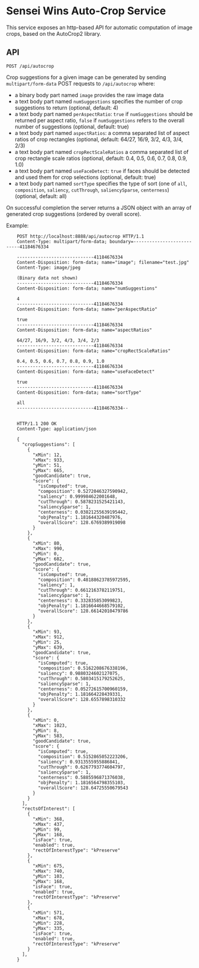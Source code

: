 # Sensei Wins Auto-Crop Service

This service exposes an http-based API for automatic computation of image crops, based on the AutoCrop2 library.


## API

`POST /api/autocrop`

Crop suggestions for a given image can be generated by sending `multipart/form-data` POST requests to `/api/autocrop` where:

   * a binary body part named `image` provides the raw image data
   * a text body part named `numSuggestions` specifies the number of crop suggestions to return (optional, default: 4)
   * a text body part named `perAspectRatio`: `true` if `numSuggestions` should be returned per aspect ratio, `false` if `numSuggestions` refers to the overall number of suggestions (optional, default: true)
   * a text body part named `aspectRatios`: a comma separated list of aspect ratios of crop rectangles (optional, default: 64/27, 16/9, 3/2, 4/3, 3/4, 2/3)
   * a text body part named `cropRectScaleRatios` a comma separated list of crop rectangle scale ratios (optional, default: 0.4, 0.5, 0.6, 0.7, 0.8, 0.9, 1.0)
   * a text body part named `useFaceDetect`: `true` if faces should be detected and used them for crop selections (optional, default: true)
   * a text body part named `sortType` specifies the type of sort (one of `all`, `composition`, `saliency`, `cutThrough`, `saliencySparse`, `centerness`) (optional, default: all)

On successful completion the server returns a JSON object with an array of generated crop suggestions (ordered by overall score).

Example:

```
    POST http://localhost:8888/api/autocrop HTTP/1.1
    Content-Type: multipart/form-data; boundary=---------------------------41184676334

    -----------------------------41184676334
    Content-Disposition: form-data; name="image"; filename="test.jpg"
    Content-Type: image/jpeg

    (Binary data not shown)
    -----------------------------41184676334
    Content-Disposition: form-data; name="numSuggestions"

    4
    -----------------------------41184676334
    Content-Disposition: form-data; name="perAspectRatio"

    true
    -----------------------------41184676334
    Content-Disposition: form-data; name="aspectRatios"

    64/27, 16/9, 3/2, 4/3, 3/4, 2/3
    -----------------------------41184676334
    Content-Disposition: form-data; name="cropRectScaleRatios"

    0.4, 0.5, 0.6, 0.7, 0.8, 0.9, 1.0
    -----------------------------41184676334
    Content-Disposition: form-data; name="useFaceDetect"

    true
    -----------------------------41184676334
    Content-Disposition: form-data; name="sortType"

    all
    -----------------------------41184676334--


    HTTP/1.1 200 OK
    Content-Type: application/json

    {
      "cropSuggestions": [
        {
          "xMin": 12,
          "xMax": 933,
          "yMin": 51,
          "yMax": 665,
          "goodCandidate": true,
          "score": {
            "isComputed": true,
            "composition": 0.5272046327590942,
            "saliency": 0.999984622001648,
            "cutThrough": 0.5878231525421143,
            "saliencySparse": 1,
            "centerness": 0.03821255639195442,
            "objPenalty": 1.181644320487976,
            "overallScore": 128.6769389919098
          }
        },
        {
          "xMin": 80,
          "xMax": 990,
          "yMin": 0,
          "yMax": 682,
          "goodCandidate": true,
          "score": {
            "isComputed": true,
            "composition": 0.48188623785972595,
            "saliency": 1,
            "cutThrough": 0.6612163782119751,
            "saliencySparse": 1,
            "centerness": 0.332835853099823,
            "objPenalty": 1.1816644668579102,
            "overallScore": 128.66142010479786
          }
        },
        {
          "xMin": 93,
          "xMax": 912,
          "yMin": 25,
          "yMax": 639,
          "goodCandidate": true,
          "score": {
            "isComputed": true,
            "composition": 0.5162208676338196,
            "saliency": 0.9880324602127075,
            "cutThrough": 0.5803415179252625,
            "saliencySparse": 1,
            "centerness": 0.05272615700960159,
            "objPenalty": 1.181664228439331,
            "overallScore": 128.6557898310332
          }
        },
        {
          "xMin": 0,
          "xMax": 1023,
          "yMin": 8,
          "yMax": 583,
          "goodCandidate": true,
          "score": {
            "isComputed": true,
            "composition": 0.5152865052223206,
            "saliency": 0.9313555955886841,
            "cutThrough": 0.6267793774604797,
            "saliencySparse": 1,
            "centerness": 0.5885596871376038,
            "objPenalty": 1.1816564798355103,
            "overallScore": 128.64725550679543
          }
        }
      ],
      "rectsOfInterest": [
        {
          "xMin": 368,
          "xMax": 437,
          "yMin": 99,
          "yMax": 168,
          "isFace": true,
          "enabled": true,
          "rectOfInterestType": "kPreserve"
        },
        {
          "xMin": 675,
          "xMax": 740,
          "yMin": 103,
          "yMax": 168,
          "isFace": true,
          "enabled": true,
          "rectOfInterestType": "kPreserve"
        },
        {
          "xMin": 571,
          "xMax": 678,
          "yMin": 228,
          "yMax": 335,
          "isFace": true,
          "enabled": true,
          "rectOfInterestType": "kPreserve"
        }
      ],
    }
```  